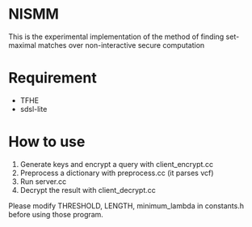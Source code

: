 # NISMM
This is the experimental implementation of the method of finding set-maximal matches over non-interactive secure computation

# Requirement

 - TFHE
 - sdsl-lite

# How to use
  
  1. Generate keys and encrypt a query with client_encrypt.cc
  2. Preprocess a dictionary with preprocess.cc (it parses vcf)
  3. Run server.cc
  4. Decrypt the result with client_decrypt.cc

  Please modify THRESHOLD, LENGTH, minimum_lambda in constants.h before using those program. 
